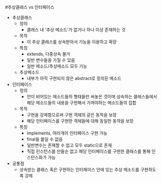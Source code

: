 #추상클래스 vs 인터페이스
 - 추상클래스
 	 - 정의
	 	 - 클래스 내 '추상 메소드'가 없거나 하나 이상 존재하는 것
	 - 목적
	 	 - 이 추상 클래스를 상속받아서 기능을 이용하고 확장
	 - 특징
	 	 - extends, 다중상속 불가
	 	 - 일반 변수들을 가질 수 있음
	 	 - 일반 메소드/추상메소드 모두 가능
	 - 추상메소드
	 	 - 내부가 아직 구현되지 않은 abstract로 정의된 메소드
 - 인터페이스
 	 - 정의
 	 	 - 안이 비어있는 메소드들의 형태들만 써놓은 것이며 상속하는 클래스들에서 해당 메소드들의 내용을 구현해서 가져야하는 메소드들의 집합
 	 - 목적
 	 	 - 구현을 강제함으로써 구현 객체의 같은 동작을 보장
 	 	 - 해당 인터페이스를 구현한 객체들에 대해 동일한 동작을 보장
 	 - 특징
 	 	 - implements, 여러개의 인터페이스 구현 가능
 	 	 - final을 붙일 수 없음
 	 	 - 일반변수는 존재할 수 없고 모두 static으로 존재
 	 	 - 직접 인스턴스를 만들순 없고 해당 인터페이스를 구현한 클래스를 통해 인스턴스화가 가능
 - 공통점
 	 - 상속받는 클래스 혹은 구현하는 인터페이스 안에 있는 추상 메소드를 구현하도록 강제
